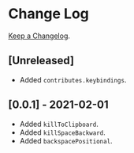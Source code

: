 # Change Log

[Keep a Changelog](http://keepachangelog.com/).

## [Unreleased]

- Added `contributes.keybindings`.

## [0.0.1] - 2021-02-01

- Added `killToClipboard`.
- Added `killSpaceBackward`.
- Added `backspacePositional`.
